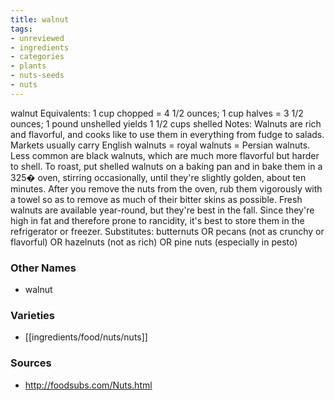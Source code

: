 ```yaml
---
title: walnut
tags:
- unreviewed
- ingredients
- categories
- plants
- nuts-seeds
- nuts
---
```

walnut Equivalents: 1 cup chopped = 4 1/2 ounces; 1 cup halves = 3 1/2 ounces; 1 pound unshelled yields 1 1/2 cups shelled Notes: Walnuts are rich and flavorful, and cooks like to use them in everything from fudge to salads. Markets usually carry English walnuts = royal walnuts = Persian walnuts. Less common are black walnuts, which are much more flavorful but harder to shell. To roast, put shelled walnuts on a baking pan and in bake them in a 325� oven, stirring occasionally, until they're slightly golden, about ten minutes. After you remove the nuts from the oven, rub them vigorously with a towel so as to remove as much of their bitter skins as possible. Fresh walnuts are available year-round, but they're best in the fall. Since they're high in fat and therefore prone to rancidity, it's best to store them in the refrigerator or freezer. Substitutes: butternuts OR pecans (not as crunchy or flavorful) OR hazelnuts (not as rich) OR pine nuts (especially in pesto)

### Other Names

* walnut

### Varieties

* [[ingredients/food/nuts/nuts]]

### Sources
* http://foodsubs.com/Nuts.html
